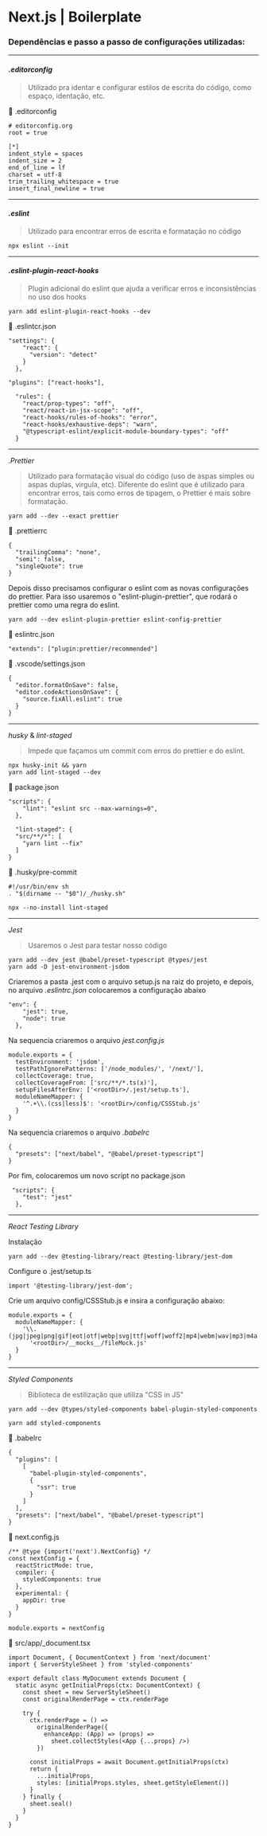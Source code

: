 # Next.js | Boilerplate

### Dependências e passo a passo de configurações utilizadas:

---

#### _.editorconfig_

> Utilizado pra identar e configurar estilos de escrita do código, como espaço, identação, etc.


📄 .editorconfig

```
# editorconfig.org
root = true

[*]
indent_style = spaces
indent_size = 2
end_of_line = lf
charset = utf-8
trim_trailing_whitespace = true
insert_final_newline = true
```

---

#### _.eslint_

> Utilizado para encontrar erros de escrita e formatação no código


```
npx eslint --init
```

---

#### _.eslint-plugin-react-hooks_

> Plugin adicional do eslint que ajuda a verificar erros e inconsistências no uso dos hooks


```
yarn add eslint-plugin-react-hooks --dev
```

📄 .eslintcr.json

```
"settings": {
    "react": {
      "version": "detect"
    }
  },

"plugins": ["react-hooks"],

  "rules": {
    "react/prop-types": "off",
    "react/react-in-jsx-scope": "off",
    "react-hooks/rules-of-hooks": "error",
    "react-hooks/exhaustive-deps": "warn",
    "@typescript-eslint/explicit-module-boundary-types": "off"
  }
```

---

_.Prettier_

> Utilizado para formatação visual do código (uso de aspas simples ou aspas duplas, virgula, etc). Diferente do eslint que é utilizado para encontrar erros, tais como erros de tipagem, o Prettier é mais sobre formatação.


```
yarn add --dev --exact prettier
```

📄 .prettierrc

```
{
  "trailingComma": "none",
  "semi": false,
  "singleQuote": true
}
```

Depois disso precisamos configurar o eslint com as novas configurações do prettier. Para isso usaremos o "eslint-plugin-prettier", que rodará o prettier como uma regra do eslint.

```
yarn add --dev eslint-plugin-prettier eslint-config-prettier
```

📄 eslintrc.json

```
"extends": ["plugin:prettier/recommended"]
```
📄 .vscode/settings.json
```
{
  "editor.formatOnSave": false,
  "editor.codeActionsOnSave": {
    "source.fixAll.eslint": true
  }
}
```
___
_husky_ & _lint-staged_
> Impede que façamos um commit com erros do prettier e do eslint.

```
npx husky-init && yarn
yarn add lint-staged --dev
```
📄 package.json
```
"scripts": {
    "lint": "eslint src --max-warnings=0",
  },

  "lint-staged": {
  "src/**/*": [
    "yarn lint --fix"
  ]
}
```

📄 .husky/pre-commit

```
#!/usr/bin/env sh
. "$(dirname -- "$0")/_/husky.sh"

npx --no-install lint-staged
```
___

_Jest_
> Usaremos o Jest para testar nosso código

```
yarn add --dev jest @babel/preset-typescript @types/jest
yarn add -D jest-environment-jsdom
```
Criaremos a pasta .jest com o arquivo setup.js na raiz do projeto, e depois, no arquivo _.eslintrc.json_ colocaremos a configuração abaixo
```
"env": {
    "jest": true,
    "node": true
  },
```
Na sequencia criaremos o arquivo _jest.config.js_
```
module.exports = {
  testEnvironment: 'jsdom',
  testPathIgnorePatterns: ['/node_modules/', '/next/'],
  collectCoverage: true,
  collectCoverageFrom: ['src/**/*.ts(x)'],
  setupFilesAfterEnv: ['<rootDir>/.jest/setup.ts'],
  moduleNameMapper: {
    '^.+\\.(css|less)$': '<rootDir>/config/CSSStub.js'
  }
}

```
Na sequencia criaremos o arquivo _.babelrc_
```
{
  "presets": ["next/babel", "@babel/preset-typescript"]
}
```

Por fim, colocaremos um novo script no package.json
```
 "scripts": {
    "test": "jest"
  },
```
___
_React Testing Library_

Instalação
```
yarn add --dev @testing-library/react @testing-library/jest-dom
```
Configure o .jest/setup.ts
```
import '@testing-library/jest-dom';
```

Crie um arquivo config/CSSStub.js e insira a configuração abaixo:
```
module.exports = {
  moduleNameMapper: {
    '\\.(jpg|jpeg|png|gif|eot|otf|webp|svg|ttf|woff|woff2|mp4|webm|wav|mp3|m4a|aac|oga)$':
      '<rootDir>/__mocks__/fileMock.js'
  }
}
```
___
_Styled Components_
> Biblioteca de estilização que utiliza "CSS in JS"
```
yarn add --dev @types/styled-components babel-plugin-styled-components
```
```
yarn add styled-components
```
📄 .babelrc
```
{
  "plugins": [
    [
      "babel-plugin-styled-components",
      {
        "ssr": true
      }
    ]
  ],
  "presets": ["next/babel", "@babel/preset-typescript"]
}
```
📄 next.config.js
```
/** @type {import('next').NextConfig} */
const nextConfig = {
  reactStrictMode: true,
  compiler: {
    styledComponents: true
  },
  experimental: {
    appDir: true
  }
}

module.exports = nextConfig
```
📄 src/app/_document.tsx
```
import Document, { DocumentContext } from 'next/document'
import { ServerStyleSheet } from 'styled-components'

export default class MyDocument extends Document {
  static async getInitialProps(ctx: DocumentContext) {
    const sheet = new ServerStyleSheet()
    const originalRenderPage = ctx.renderPage

    try {
      ctx.renderPage = () =>
        originalRenderPage({
          enhanceApp: (App) => (props) =>
            sheet.collectStyles(<App {...props} />)
        })

      const initialProps = await Document.getInitialProps(ctx)
      return {
        ...initialProps,
        styles: [initialProps.styles, sheet.getStyleElement()]
      }
    } finally {
      sheet.seal()
    }
  }
}

```